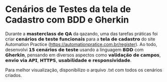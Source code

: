 # Cenários de Testes da tela de Cadastro com BDD e Gherkin
Durante a 𝗺𝗮𝘀𝘁𝗲𝗿𝗰𝗹𝗮𝘀𝘀 𝗱𝗲 𝗤𝗔 da qazando, uma das tarefas práticas foi criar 𝗰𝗲𝗻𝗮́𝗿𝗶𝗼𝘀 𝗱𝗲 𝘁𝗲𝘀𝘁𝗲 𝗳𝘂𝗻𝗰𝗶𝗼𝗻𝗮𝗶𝘀 para a 𝘁𝗲𝗹𝗮 𝗱𝗲 𝗰𝗮𝗱𝗮𝘀𝘁𝗿𝗼 do site Automation Practice (https://automationpratice.com.br/register). Ao todo, desenvolvi 𝟭𝟱 𝗰𝗲𝗻𝗮́𝗿𝗶𝗼𝘀 𝗱𝗲 𝘁𝗲𝘀𝘁𝗲 usando a linguagem 𝗕𝗗𝗗 com 𝗚𝗵𝗲𝗿𝗸𝗶𝗻, pensando em diversos aspectos como 𝘃𝗮𝗹𝗶𝗱𝗮𝗰̧𝗮̃𝗼 𝗱𝗲 𝗰𝗮𝗺𝗽𝗼𝘀, 𝗲𝗻𝘃𝗶𝗼 𝘃𝗶𝗮 𝗔𝗣𝗜, 𝗛𝗧𝗧𝗣𝗦, 𝘂𝘀𝗮𝗯𝗶𝗹𝗶𝗱𝗮𝗱𝗲 𝗲 𝗿𝗲𝘀𝗽𝗼𝗻𝘀𝗶𝘃𝗶𝗱𝗮𝗱𝗲. 


Para melhor visualização, disponibilizo o arquivo .txt com todos os cenários criados.


